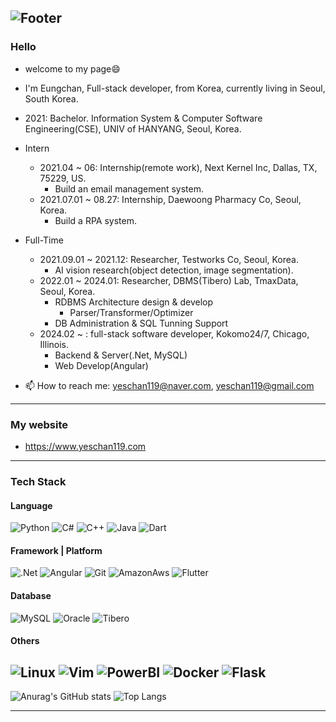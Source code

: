 
![Footer](https://capsule-render.vercel.app/api?type=waving&color=auto&height=150&section=footer)
------------------------------------------------------------------------------------------------------------
### Hello
  + welcome to my page😄
  + I'm Eungchan, Full-stack developer, from Korea, currently living in Seoul, South Korea.
  + 2021: Bachelor. Information System & Computer Software Engineering(CSE), UNIV of HANYANG, Seoul, Korea.
  + Intern
    + 2021.04 ~ 06: Internship(remote work), Next Kernel Inc, Dallas, TX, 75229, US.
      + Build an email management system.
    + 2021.07.01 ~ 08.27: Internship, Daewoong Pharmacy Co, Seoul, Korea.
      + Build a RPA system.
  + Full-Time
    + 2021.09.01 ~ 2021.12: Researcher, Testworks Co, Seoul, Korea.
      + AI vision research(object detection, image segmentation).
    + 2022.01 ~ 2024.01: Researcher, DBMS(Tibero) Lab, TmaxData, Seoul, Korea.
      + RDBMS Architecture design & develop
        + Parser/Transformer/Optimizer
      + DB Administration & SQL Tunning Support
    + 2024.02 ~ : full-stack software developer, Kokomo24/7, Chicago, Illinois.
      + Backend & Server(.Net, MySQL)
      + Web Develop(Angular)

  + 📫 How to reach me: yeschan119@naver.com, yeschan119@gmail.com
------------------------------------------------------------------------------------------------------------
### My website
  + https://www.yeschan119.com
<!--
**yeschan119/yeschan119** is a ✨ _special_ ✨ repository because its `README.md` (this file) appears on your GitHub profile.

Here are some ideas to get you started:

- 🔭 I’m currently working on ...
- 🌱 I’m currently learning ...
- 👯 I’m looking to collaborate on ...
- 🤔 I’m looking for help with ...
- 💬 Ask me about ...
- 📫 How to reach me: ...
- 😄 Pronouns: ...
- ⚡ Fun fact: ...
wave, egg, shark, slice, rect, soft, rounded, sylinder, waving, transparent -->
------------------------------------------------------------------------------------------------------------
### Tech Stack
#### Language
![Python](https://img.shields.io/badge/Python-white?style=for-the-badge&logo=Python&logoColor=3776AB)
![C#](https://img.shields.io/badge/csharp-512BD4?style=for-the-badge&logo=c#&logoColor=white)
![C++](https://img.shields.io/badge/c++-1d55b5?style=for-the-badge&logo=cplusplus&logoColor=white)
![Java](https://img.shields.io/badge/Javascript-FF9900?style=for-the-badge&logo=Javascript&logoColor=white)
![Dart](https://img.shields.io/badge/Dart-00599C?style=for-the-badge&logo=Dart&logoColor=white)
#### Framework | Platform
![.Net](https://img.shields.io/badge/dotnet-6342f5?style=for-the-badge&logo=dotNet&logoColor=white)
![Angular](https://img.shields.io/badge/angular-db215c?style=for-the-badge&logo=angular&logoColor=white)
![Git](https://img.shields.io/badge/Git-white?style=for-the-badge&logo=Git&logoColor=black)
![AmazonAws](https://img.shields.io/badge/aws-FF9900?style=for-the-badge&logo=amazon&logoColor=000000)
![Flutter](https://img.shields.io/badge/Flutter-00AEF0?style=for-the-badge&logo=Flutter&logoColor=white)
#### Database
![MySQL](https://img.shields.io/badge/MySQL-4479A1?style=for-the-badge&logo=MySQL&logoColor=white)
![Oracle](https://img.shields.io/badge/Oracle-F80000?style=for-the-badge&logo=Oracle&logoColor=white)
![Tibero](https://img.shields.io/badge/Tibero-0066FF?style=for-the-badge&logo=Oracle&logoColor=black)
#### Others
![Linux](https://img.shields.io/badge/Linux-FF9900?style=for-the-badge&logo=Linux&logoColor=white)
![Vim](https://img.shields.io/badge/Vim-black?style=for-the-badge&logo=Vim&logoColor=white)
![PowerBI](https://img.shields.io/badge/powerbi-e6af0b?style=for-the-badge&logo=powerbi&logoColor=white)
![Docker](https://img.shields.io/badge/Docker-4285F4?style=for-the-badge&logo=Docker&logoColor=white)
![Flask](https://img.shields.io/badge/Flask-black?style=for-the-badge&logo=Flask&logoColor=white)
------------------------------------------------------------------------------------------------------------
![Anurag's GitHub stats](https://github-readme-stats.vercel.app/api?username=yeschan119&show_icons=true&theme=radical)
![Top Langs](https://github-readme-stats.vercel.app/api/top-langs/?username=yeschan119&theme=radical)
<!-- [![Top Langs](https://github-readme-stats.vercel.app/api/top-langs/?username=yeschan119)](https://github.com/anuraghazra/github-readme-stats) -->
------------------------------------------------------------------------------------------------------------
